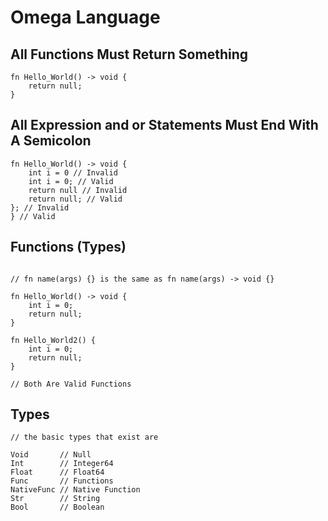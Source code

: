 # Omega Language

## All Functions Must Return Something
```
fn Hello_World() -> void {
    return null;
}
```

## All Expression and or Statements Must End With A Semicolon
```
fn Hello_World() -> void {
    int i = 0 // Invalid
    int i = 0; // Valid
    return null // Invalid
    return null; // Valid
}; // Invalid
} // Valid
```

## Functions (Types)
```

// fn name(args) {} is the same as fn name(args) -> void {}

fn Hello_World() -> void {
    int i = 0;
    return null;
}

fn Hello_World2() {
    int i = 0;
    return null;
}

// Both Are Valid Functions
```

## Types
```
// the basic types that exist are

Void       // Null
Int        // Integer64
Float      // Float64
Func       // Functions
NativeFunc // Native Function
Str        // String
Bool       // Boolean

```